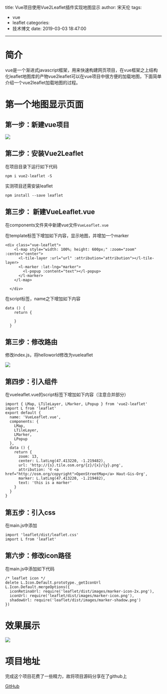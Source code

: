title: Vue项目使用Vue2Leaflet插件实现地图显示
author: 宋天伦
tags:
  - vue
  - leaflet
categories:
  - 技术博文
date: 2019-03-03 18:47:00
---
# 简介

vue是一个渐进式javascript框架，用来快速构建网页项目，在vue框架之上结构化leaflet地图库的产物vue2leaflet可以在vue项目中很方便的加载地图，下面简单介绍一个vue2leaflet加载地图的过程。

# 第一个地图显示页面

## 第一步：新建vue项目

![](http://pnabaentf.bkt.clouddn.com//20190303185210.png)

## 第二步：安装Vue2Leaflet

在项目目录下运行如下代码

`npm i vue2-leaflet -S`

实测项目还需安装leaflet

`npm install --save leaflet`

## 第三步： 新建VueLeaflet.vue

在components文件夹中新建vue文件`VueLeaflet.vue`

在template标签下增加如下内容，显示地图，并增加一个marker

```
<div class="vue-leaflet">
    <l-map style="width: 100%; height: 600px;" :zoom="zoom" :center="center">
      <l-tile-layer :url="url" :attribution="attribution"></l-tile-layer>
      <l-marker :lat-lng="marker">
        <l-popup :content="text"></l-popup>
      </l-marker>
    </l-map>

  </div>
```



在script标签，name之下增加如下内容

```
data () {
    return {

    }
  }
```

## 第三步：修改路由

修改index.js，将helloworld修改为vueleaflet

![](http://pnabaentf.bkt.clouddn.com//20190303185810.png)

## 第四步：引入组件

在vueleaflet.vue的script标签下增加如下内容（注意合并部分）

```
import { LMap, LTileLayer, LMarker, LPopup } from 'vue2-leaflet'
import L from 'leaflet'
export default {
  name: 'VueLeaflet.vue',
  components: {
    LMap,
    LTileLayer,
    LMarker,
    LPopup
  },
  data () {
    return {
      zoom: 13,
      center: L.latLng(47.413220, -1.219482),
      url: 'http://{s}.tile.osm.org/{z}/{x}/{y}.png',
      attribution: '© <a href="http://osm.org/copyright">OpenStreetMap</a> Haut-Gis-Org',
      marker: L.latLng(47.413220, -1.219482),
      text: 'this is a marker'
    }
  }
}
```

## 第五步：引入css

在main.js中添加

```
import 'leaflet/dist/leaflet.css'
import L from 'leaflet'
```

## 第六步：修改icon路径

在main.js中添加如下代码

```
/* leaflet icon */
delete L.Icon.Default.prototype._getIconUrl
L.Icon.Default.mergeOptions({
  iconRetinaUrl: require('leaflet/dist/images/marker-icon-2x.png'),
  iconUrl: require('leaflet/dist/images/marker-icon.png'),
  shadowUrl: require('leaflet/dist/images/marker-shadow.png')
})
```

# 效果展示

![](http://pnabaentf.bkt.clouddn.com//20190303190453.png)

# 项目地址

完成这个项目花费了一些精力，故将项目源码分享在了github上

[GitHub](https://github.com/haut-gis-org/vue_vue2leaflet)

